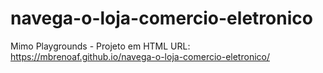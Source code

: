 # navega-o-loja-comercio-eletronico
Mimo Playgrounds - Projeto em HTML 
URL: https://mbrenoaf.github.io/navega-o-loja-comercio-eletronico/
